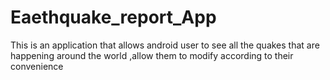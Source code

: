 # Eaethquake_report_App
This is an application that allows android user to see all the quakes that are happening around the world ,allow them to modify according to their convenience

